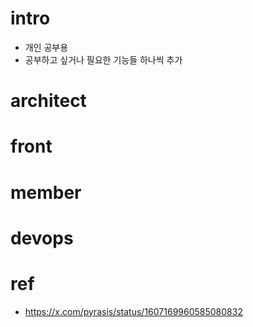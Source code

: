 # intro

- 개인 공부용
- 공부하고 싶거나 필요한 기능들 하나씩 추가

# architect

# front

# member

# devops

# ref

- https://x.com/pyrasis/status/1607169960585080832